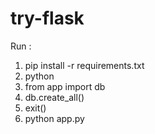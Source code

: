 # try-flask
Run :
1. pip install -r requirements.txt
2. python
3. from app import db
4. db.create_all()
5. exit()
6. python app.py
